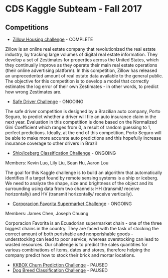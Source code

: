# CDS Kaggle Subteam - Fall 2017

## Competitions

- [Zillow Housing challenge](./zillow) - COMPLETE

Zillow is an online real estate company that revolutionized the real estate industry, by tracking large volumes of digital real estate information. They develop a set of Zestimates for properties across the United States, which they continually improve as they operate their main real estate operations (their online advertising platform). In this competition, Zillow has released an unprecedented amount of real estate data available to the general public. The objective for this competition is to develop a model that correctly estimates the log error of their own Zestimates - in other words, to predict how wrong Zestimates are.
- [Safe Driver Challenge](./driver) - ONGOING

The safe driver competition is designed by a Brazilian auto company, Porto Seguro, to predict whether a driver will file an auto insurance claim in the next year. Evaluation in this competition is done based on the Normalized Gini Coefficient which ranges from 0, a result of random guessing to 1, perfect predictions. Ideally, at the end of this competition, Porto Seguro will be able to make more accurate auto predictions and this hopefully increase insurance coverage to other drivers in Brazil

- [Ship/Iceberg Classification Challenge](./iceberg) - ONGOING

Members: Kevin Luo, Lily Liu, Sean Hu, Aaron Lou

The goal for this Kaggle challenge is to build an algorithm that automatically identifies if a target found by remote sensing systems is a ship or iceberg. We need to analyze the shape, size and brightness of the object and its surrounding using data from two channels: HH (transmit/ receive horizontally) and HV (transmit horizontally/ receive vertically).

- [Corporacion Favorita Supermarket Challenge](./market) - ONGOING

Members: James Chen, Joseph Chuang

Corporacion Favorita is an Ecuadorian supermarket chain - one of the three biggest chains in the country. They are faced with the task of stocking the correct amount of both perishable and nonperishable goods - understocking can lead to poor service, whereas overstocking can lead to wasted resources. Our challenge is to predict the sales quantities for various combinations of items, dates and stores, therefore helping the company predict how to stock their brick and mortar locations.

- [KKBOX Churn Prediction Challenge](./kkbox) - PAUSED
- [Dog Breed Classification Challenge](./dog) - PAUSED
